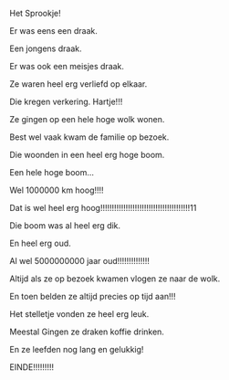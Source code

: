 Het Sprookje!

Er was eens een draak.

Een jongens draak.

Er was ook een meisjes draak.

Ze waren heel erg verliefd op elkaar.

Die kregen verkering. Hartje!!!

Ze gingen op een hele hoge wolk wonen.

Best wel vaak kwam de familie op bezoek.

Die woonden in een heel erg hoge boom.

Een hele hoge boom...

Wel 1000000 km hoog!!!!

Dat is wel heel erg hoog!!!!!!!!!!!!!!!!!!!!!!!!!!!!!!!!!!!!!!!11

Die boom was al heel erg dik.

En heel erg oud.

Al wel 5000000000 jaar oud!!!!!!!!!!!!!!

Altijd als ze op bezoek kwamen vlogen ze naar de wolk.

En toen belden ze altijd precies op tijd aan!!!

Het stelletje vonden ze heel erg leuk.

Meestal Gingen ze draken koffie drinken.

En ze leefden nog lang en gelukkig!

EINDE!!!!!!!!!
